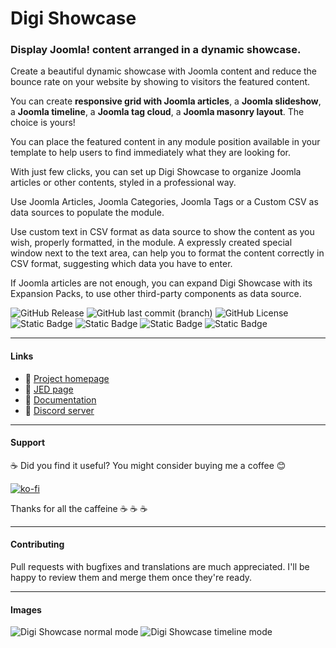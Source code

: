 # Digi Showcase
### Display Joomla! content arranged in a dynamic showcase.

Create a beautiful dynamic showcase with Joomla content and reduce the bounce rate on your website by showing to visitors the featured content.

You can create **responsive grid with Joomla articles**, a **Joomla slideshow**, a **Joomla timeline**, a **Joomla tag cloud**, a **Joomla masonry layout**. The choice is yours!

You can place the featured content in any module position available in your template to help users to find immediately what they are looking for.

With just few clicks, you can set up Digi Showcase to organize Joomla articles or other contents, styled in a professional way.

Use Joomla Articles, Joomla Categories, Joomla Tags or a Custom CSV as data sources to populate the module.

Use custom text in CSV format as data source to show the content as you wish, properly formatted, in the module. A expressly created special window next to the text area, can help you to format the content correctly in CSV format, suggesting which data you have to enter.

If Joomla articles are not enough, you can expand Digi Showcase with its Expansion Packs, to use other third-party components as data source.

![GitHub Release](https://img.shields.io/github/v/release/gregorionuti/Joomla-Digi-Showcase)
![GitHub last commit (branch)](https://img.shields.io/github/last-commit/gregorionuti/Joomla-Digi-Showcase/main)
![GitHub License](https://img.shields.io/github/license/gregorionuti/Joomla-Digi-Showcase)
![Static Badge](https://img.shields.io/badge/joomla-cadetblue?label=platform)
![Static Badge](https://img.shields.io/badge/3.9%2B%20%7C%204.0%2B%20%7C%205.0%2B-blue?logo=joomla&logoColor=white&label=joomla)
![Static Badge](https://img.shields.io/badge/module-orangered?logo=joomla&logoColor=white&label=type)
![Static Badge](https://img.shields.io/badge/7.0%2B%20%7C%208.0%2B-purple?logo=php&logoColor=white&label=php)

---

#### Links
- :link: [Project homepage](https://www.digigreg.com/en/products/joomla-modules/digi-showcase.html)
- :link: [JED page](https://extensions.joomla.org/extension/digi-showcase/)
- :book: [Documentation](https://www.digigreg.com/en/wiki/digi-showcase.html)
- :speech_balloon: [Discord server](https://discord.gg/VCtqbgjERH)

---

#### Support
:coffee: Did you find it useful? You might consider buying me a coffee :blush:

[![ko-fi](https://ko-fi.com/img/githubbutton_sm.svg)](https://ko-fi.com/Z8Z4U0RY9)

Thanks for all the caffeine :coffee: :coffee: :coffee:

---

#### Contributing
Pull requests with bugfixes and translations are much appreciated. I'll be happy to review them and merge them once they're ready.

---

#### Images
![Digi Showcase normal mode](https://www.digigreg.com/images/stories/products-descriptions/digi-showcase/digi-showcase-normal-mode.jpg)
![Digi Showcase timeline mode](https://www.digigreg.com/images/stories/products-descriptions/digi-showcase/digi-showcase-timeline-mode.jpg)
